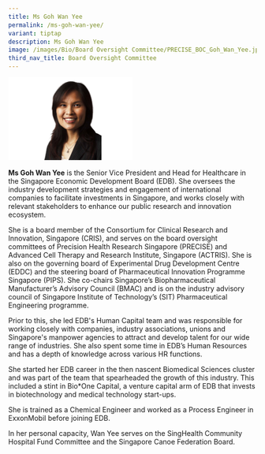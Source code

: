 ```yaml
---
title: Ms Goh Wan Yee
permalink: /ms-goh-wan-yee/
variant: tiptap
description: Ms Goh Wan Yee
image: /images/Bio/Board Oversight Committee/PRECISE_BOC_Goh_Wan_Yee.jpg
third_nav_title: Board Oversight Committee
---
```

<p></p>
<div class="isomer-image-wrapper">
<img style="width: 50%;" height="auto" width="100%" alt="Ms Goh Wan Yee" src="/images/Bio/Board Oversight Committee/PRECISE_BOC_Goh_Wan_Yee.jpg">
</div>
<p><strong>Ms Goh Wan Yee</strong> is the Senior Vice President and Head for
Healthcare in the Singapore Economic Development Board (EDB). She oversees
the industry development strategies and engagement of international companies
to facilitate investments in Singapore, and works closely with relevant
stakeholders to enhance our public research and innovation ecosystem.</p>
<p>She is a board member of the Consortium for Clinical Research and Innovation,
Singapore (CRIS), and serves on the board oversight committees of Precision
Health Research Singapore (PRECISE) and Advanced Cell Therapy and Research
Institute, Singapore (ACTRIS). She is also on the governing board of Experimental
Drug Development Centre (EDDC) and the steering board of Pharmaceutical
Innovation Programme Singapore (PIPS). She co-chairs Singapore’s Biopharmaceutical
Manufacturer’s Advisory Council (BMAC) and is on the industry advisory
council of Singapore Institute of Technology’s (SIT) Pharmaceutical Engineering
programme.</p>
<p>Prior to this, she led EDB's Human Capital team and was responsible for
working closely with companies, industry associations, unions and Singapore's
manpower agencies to attract and develop talent for our wide range of industries.
She also spent some time in EDB’s Human Resources and has a depth of knowledge
across various HR functions.</p>
<p>She started her EDB career in the then nascent Biomedical Sciences cluster
and was part of the team that spearheaded the growth of this industry.
This included a stint in Bio*One Capital, a venture capital arm of EDB
that invests in biotechnology and medical technology start-ups.</p>
<p>She is trained as a Chemical Engineer and worked as a Process Engineer
in ExxonMobil before joining EDB.</p>
<p>In her personal capacity, Wan Yee serves on the SingHealth Community Hospital
Fund Committee and the Singapore Canoe Federation Board.</p>